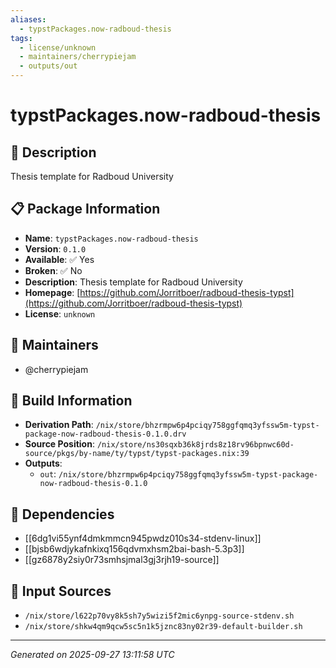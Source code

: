 ```yaml
---
aliases:
  - typstPackages.now-radboud-thesis
tags:
  - license/unknown
  - maintainers/cherrypiejam
  - outputs/out
---
```


# typstPackages.now-radboud-thesis

## 📝 Description

Thesis template for Radboud University

## 📋 Package Information

- **Name**: `typstPackages.now-radboud-thesis`
- **Version**: `0.1.0`
- **Available**: ✅ Yes
- **Broken**: ✅ No
- **Description**: Thesis template for Radboud University
- **Homepage**: [https://github.com/Jorritboer/radboud-thesis-typst](https://github.com/Jorritboer/radboud-thesis-typst)
- **License**: `unknown`
## 👥 Maintainers

- @cherrypiejam


## 🔧 Build Information

- **Derivation Path**: `/nix/store/bhzrmpw6p4pciqy758ggfqmq3yfssw5m-typst-package-now-radboud-thesis-0.1.0.drv`
- **Source Position**: `/nix/store/ns30sqxb36k8jrds8z18rv96bpnwc60d-source/pkgs/by-name/ty/typst/typst-packages.nix:39`
- **Outputs**:
  - `out`:  `/nix/store/bhzrmpw6p4pciqy758ggfqmq3yfssw5m-typst-package-now-radboud-thesis-0.1.0`

## 🔗 Dependencies

- [[6dg1vi55ynf4dmkmmcn945pwdz010s34-stdenv-linux]]
- [[bjsb6wdjykafnkixq156qdvmxhsm2bai-bash-5.3p3]]
- [[gz6878y2siy0r73smhsjmal3gj3rjh19-source]]

## 📁 Input Sources

- `/nix/store/l622p70vy8k5sh7y5wizi5f2mic6ynpg-source-stdenv.sh`
- `/nix/store/shkw4qm9qcw5sc5n1k5jznc83ny02r39-default-builder.sh`

---
*Generated on 2025-09-27 13:11:58 UTC*
